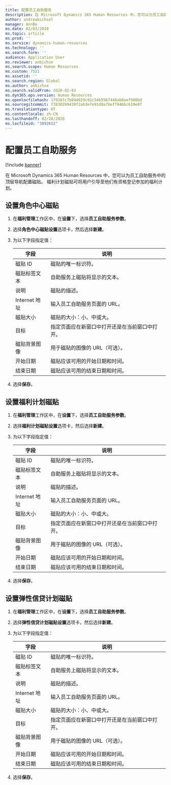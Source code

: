 ```yaml
---
title: 配置员工自助服务
description: 在 Microsoft Dynamics 365 Human Resources 中，您可以为员工自助服务中的顶层导航配置磁贴。
author: andreabichsel
manager: AnnBe
ms.date: 02/03/2020
ms.topic: article
ms.prod: ''
ms.service: dynamics-human-resources
ms.technology: ''
ms.search.form: ''
audience: Application User
ms.reviewer: anbichse
ms.search.scope: Human Resources
ms.custom: 7521
ms.assetid: ''
ms.search.region: Global
ms.author: anbichse
ms.search.validFrom: 2020-02-03
ms.dyn365.ops.version: Human Resources
ms.openlocfilehash: 17918fc7b894929c92c54b59b7440ab8aef980bd
ms.sourcegitcommit: f38302b9430f2ab3efe91d0a7beff946bc610e8f
ms.translationtype: HT
ms.contentlocale: zh-CN
ms.lasthandoff: 02/28/2020
ms.locfileid: "3092652"
---
```

# <a name="configure-employee-self-service"></a>配置员工自助服务

[!include [banner](includes/preview-feature.md)]

在 Microsoft Dynamics 365 Human Resources 中，您可以为员工自助服务中的顶层导航配置磁贴。 福利计划磁贴可将用户引导至他们有资格登记参加的福利计划。

## <a name="set-up-a-role-center-tile"></a>设置角色中心磁贴

1. 在**福利管理**工作区中，在**设置**下，选择**员工自助服务参数**。

2. 选择**角色中心磁贴设置**选项卡，然后选择**新建**。

3. 为以下字段指定值：

   | 字段 | 说明 |
   | --- | --- |
   | 磁贴 ID | 磁贴的唯一标识符。 |
   | 磁贴标签文本 | 自助服务上磁贴将显示的文本。 |
   | 说明 | 磁贴的描述。 |
   | Internet 地址 | 输入员工自助服务页面的 URL。 |
   | 磁贴大小 | 磁贴的大小：小、中或大。 |
   | 目标 | 指定页面应在新窗口中打开还是在当前窗口中打开。 |
   | 磁贴背景图像 | 用于磁贴的图像的 URL（可选）。 |
   | 开始日期 | 磁贴应该可用的开始日期和时间。 |
   | 结束日期 | 磁贴应该可用的结束日期和时间。 |

4. 选择**保存**。

## <a name="set-up-a-benefit-plans-tile"></a>设置福利计划磁贴

1. 在**福利管理**工作区中，在**设置**下，选择**员工自助服务参数**。

2. 选择**福利计划磁贴设置**选项卡，然后选择**新建**。

3. 为以下字段指定值：

   | 字段 | 说明 |
   | --- | --- |
   | 磁贴 ID | 磁贴的唯一标识符。 |
   | 磁贴标签文本 | 自助服务上磁贴将显示的文本。 |
   | 说明 | 磁贴的描述。 |
   | Internet 地址 | 输入员工自助服务页面的 URL。 |
   | 磁贴大小 | 磁贴的大小：小、中或大。 |
   | 目标 | 指定页面应在新窗口中打开还是在当前窗口中打开。 |
   | 磁贴背景图像 | 用于磁贴的图像的 URL（可选）。 |
   | 开始日期 | 磁贴应该可用的开始日期和时间。 |
   | 结束日期 | 磁贴应该可用的结束日期和时间。 |

4. 选择**保存**。

## <a name="set-up-a-flex-credit-plan-tile"></a>设置弹性信贷计划磁贴

1. 在**福利管理**工作区中，在**设置**下，选择**员工自助服务参数**。

2. 选择**弹性信贷计划磁贴设置**选项卡，然后选择**新建**。

3. 为以下字段指定值：

   | 字段 | 说明 |
   | --- | --- |
   | 磁贴 ID | 磁贴的唯一标识符。 |
   | 磁贴标签文本 | 自助服务上磁贴将显示的文本。 |
   | 说明 | 磁贴的描述。 |
   | Internet 地址 | 输入员工自助服务页面的 URL。 |
   | 磁贴大小 | 磁贴的大小：小、中或大。 |
   | 目标 | 指定页面应在新窗口中打开还是在当前窗口中打开。 |
   | 磁贴背景图像 | 用于磁贴的图像的 URL（可选）。 |
   | 开始日期 | 磁贴应该可用的开始日期和时间。 |
   | 结束日期 | 磁贴应该可用的结束日期和时间。 |

4. 选择**保存**。
